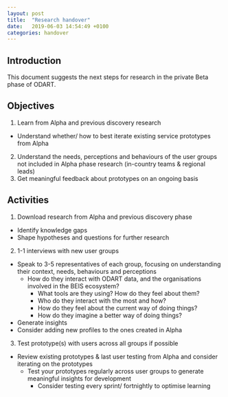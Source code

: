 ```yaml
---
layout: post
title:  "Research handover"
date:   2019-06-03 14:54:49 +0100
categories: handover
---
```



## Introduction
This document suggests the next steps for research in the private Beta phase of ODART.


## Objectives
1. Learn from Alpha and previous discovery research
  * Understand whether/ how to best iterate existing service prototypes from Alpha
2. Understand the needs, perceptions and behaviours of the user groups not included in Alpha phase research (in-country teams & regional leads)
3. Get meaningful feedback about prototypes on an ongoing basis


## Activities

1. Download research from Alpha and previous discovery phase
  * Identify knowledge gaps
  * Shape hypotheses and questions for further research

2. 1-1 interviews with new user groups
  * Speak to 3-5 representatives of each group, focusing on understanding their context, needs, behaviours and perceptions
    * How do they interact with ODART data, and the organisations involved in the BEIS ecosystem?
      * What tools are they using? How do they feel about them?
      * Who do they interact with the most and how?
      * How do they feel about the current way of doing things?
      * How do they imagine a better way of doing things?
  * Generate insights
  * Consider adding new profiles to the ones created in Alpha

3. Test prototype(s) with users across all groups if possible
  * Review existing prototypes & last user testing from Alpha and consider iterating on the prototypes
    * Test your prototypes regularly across user groups to generate meaningful insights for development
      * Consider testing every sprint/ fortnightly to optimise learning

